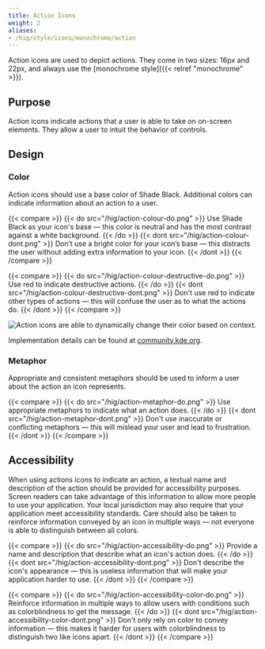```yaml
---
title: Action Icons
weight: 2
aliases:
- /hig/style/icons/monochrome/action
---
```


Action icons are used to depict actions. They come in two sizes: 16px
and 22px, and always use the [monochrome style]({{< relref "monochrome" >}}).

Purpose
-------

Action icons indicate actions that a user is able to take on on-screen
elements. They allow a user to intuit the behavior of controls.

Design
------

### Color

Action icons should use a base color of Shade Black. Additional colors
can indicate information about an action to a user.

{{< compare >}}
{{< do src="/hig/action-colour-do.png" >}}
Use Shade Black as your icon's base — this color is neutral and has the
most contrast against a white background.
{{< /do >}}
{{< dont src="/hig/action-colour-dont.png" >}}
Don’t use a bright color for your icon’s base — this distracts the user
without adding extra information to your icon.
{{< /dont >}}
{{< /compare >}}

{{< compare >}}
{{< do src="/hig/action-colour-destructive-do.png" >}}
Use red to indicate destructive actions.
{{< /do >}}
{{< dont src="/hig/action-colour-destructive-dont.png" >}}
Don't use red to indicate other types of actions — this will confuse the
user as to what the actions do.
{{< /dont >}}
{{< /compare >}}

![Action icons are able to dynamically change their color based on context.](/hig/action-colour-adaptable.png)

Implementation details can be found at [community.kde.org](https://community.kde.org/Guidelines_and_HOWTOs/Icon_Workflow_Tips#Embedding_stylesheets_in_SVGs).

### Metaphor

Appropriate and consistent metaphors should be used to inform a user
about the action an icon represents.

{{< compare >}}
{{< do src="/hig/action-metaphor-do.png" >}}
Use appropriate metaphors to indicate what an action does.
{{< /do >}}
{{< dont src="/hig/action-metaphor-dont.png" >}}
Don't use inaccurate or conflicting metaphors — this will mislead your
user and lead to frustration.
{{< /dont >}}
{{< /compare >}}

Accessibility
-------------

When using actions icons to indicate an action, a textual name and
description of the action should be provided for accessibility purposes.
Screen readers can take advantage of this information to allow more
people to use your application. Your local jurisdiction may also require
that your application meet accessibility standards. Care should also be
taken to reinforce information conveyed by an icon in multiple
ways — not everyone is able to distinguish between all colors.

{{< compare >}}
{{< do src="/hig/action-accessibility-do.png" >}}
Provide a name and description that describe what an icon's action
does.
{{< /do >}}
{{< dont src="/hig/action-accessibility-dont.png" >}}
Don't describe the icon's appearance — this is useless information that
will make your application harder to use.
{{< /dont >}}
{{< /compare >}}

{{< compare >}}
{{< do src="/hig/action-accessibility-color-do.png" >}}
Reinforce information in multiple ways to allow users with conditions
such as colorblindness to get the message.
{{< /do >}}
{{< dont src="/hig/action-accessibility-color-dont.png" >}}
Don't only rely on color to convey information — this makes it harder
for users with colorblindness to distinguish two like icons apart.
{{< /dont >}}
{{< /compare >}}

